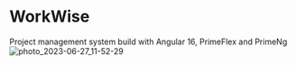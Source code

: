 # WorkWise
Project management system build with Angular 16, PrimeFlex and PrimeNg
![photo_2023-06-27_11-52-29](https://github.com/peachess-dev/rsschool-tasktracker/assets/111956270/ae67f725-8e59-435d-9d65-1b68b6f2eb71)
